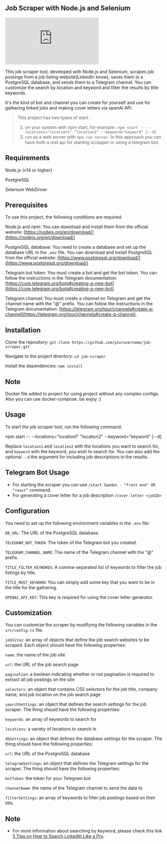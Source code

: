 ## Job Scraper with Node.js and Selenium

![](https://www.upsara.com/do.php?img=139950)

This job scraper tool, developed with Node.js and Selenium, scrapes job postings from a job listing website(LinkedIn know), saves them in a PostgreSQL database, and sends them to a Telegram channel. You can customize the search by location and keyword and filter the results by title keywords.

  
It's the kind of bot and channel you can create for yourself and use for gathering linked jobs and making cover letters via openAi API.

> This project has two types of start : 
> 
> 1.  on your system with npm start, for example : `npm start -- --locations="location1" "location2" --keyword="keyword" [--d]`
> 2.  run as a web server with `npm run server`. In this approach you can have both a rest api for starting scrapper or using a telegram bot.

## Requirements

Node.js (v14 or higher)

PostgreSQL

Selenium WebDriver

## Prerequisites

To use this project, the following conditions are required:

Node.js and npm: You can download and install them from the official website: [https://nodejs.org/en/download/](https://nodejs.org/en/download/)

PostgreSQL database: You need to create a database and set up the database URL in the `.env` file. You can download and install PostgreSQL from the official website: [https://www.postgresql.org/download/](https://www.postgresql.org/download/)

Telegram bot token: You must create a bot and get the bot token. You can follow the instructions in the Telegram documentation: [https://core.telegram.org/bots#creating-a-new-bot](https://core.telegram.org/bots#creating-a-new-bot)

Telegram channel: You must create a channel on Telegram and get the channel name with the "@" prefix. You can follow the instructions in the Telegram documentation: [https://telegram.org/tour/channels#create-a-channel](https://telegram.org/tour/channels#create-a-channel).

## Installation

Clone the repository: `git clone https://github.com/yourusername/job-scraper.git`

Navigate to the project directory: `cd job-scraper`

Install the dependencies: `npm install`


## Note
Docker file added to project for using project without any complex configs.
Also you can use docker-compose.
be enjoy :)

## Usage

To start the job scraper tool, run the following command:

npm start -- --locations="location1" "location2" --keyword="keyword" \[--d\]

Replace `location1` and `location2` with the locations you want to search for, and `keyword` with the keyword, you wish to search for. You can also add the optional `--d` the argument for including job descriptions in the results.

## Telegram Bot Usage

*   For starting the scraper you can use `/start Sweden - "front end" OR “react”` command.
*   For generating a cover letter for a job description `/cover-letter <jobID>`

## Configuration

You need to set up the following environment variables in the `.env` file:

`DB_URL`: The URL of the PostgreSQL database.

`TELEGRAM_BOT_TOKEN`: The token of the Telegram bot you created.

`TELEGRAM_CHANNEL_NAME`: The name of the Telegram channel with the "@" prefix.

`TITLE_FILTER_KEYWORDS`: A comma-separated list of keywords to filter the job listings by title.

`TITLE_MUST_KEYWORD`: You can simply add some key that you want to be in the title for the gathering.

`OPENAI_API_KEY`: This key is required for using the cover letter generator.

## Customization

You can customize the scraper by modifying the following variables in the `src/config.ts` file:

`jobSites`: an array of objects that define the job search websites to be scraped. Each object should have the following properties:

`name`: the name of the job site

`url`: the URL of the job search page

`pagination`: a boolean indicating whether or not pagination is required to extract all job postings on the site

`selectors`: an object that contains CSS selectors for the job title, company name, and job location on the job search page

`searchSettings`: an object that defines the search settings for the job scraper. The thing should have the following properties:

`keywords`: an array of keywords to search for

`locations`: a variety of locations to search in

`dbSettings`: an object that defines the database settings for the scraper. The thing should have the following properties:

`url`: the URL of the PostgreSQL database

`telegramSettings`: an object that defines the Telegram settings for the scraper. The thing should have the following properties:

`botToken`: the token for your Telegram bot

`channelName`: the name of the Telegram channel to send the data to

`filterSettings`: an array of keywords to filter job postings based on their title.

## Note

*   For more information about searching by keyword, please check this link [5 Tips on How to Search LinkedIn Like a Pro](https://blog.linkedin.com/2007/07/15/5-tips-on-how-t).
